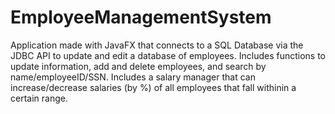 # EmployeeManagementSystem
Application made with JavaFX that connects to a SQL Database via the JDBC API to update and edit a database of employees. Includes functions to update information, add and delete employees, and search by name/employeeID/SSN. Includes a salary manager that can increase/decrease salaries (by %) of all employees that fall withinin a certain range.
